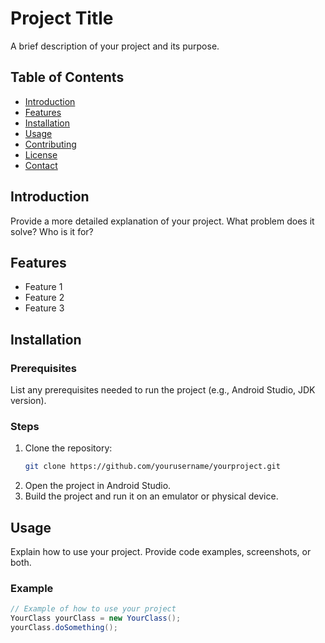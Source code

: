 # Project Title

A brief description of your project and its purpose.

## Table of Contents

- [Introduction](#introduction)
- [Features](#features)
- [Installation](#installation)
- [Usage](#usage)
- [Contributing](#contributing)
- [License](#license)
- [Contact](#contact)

## Introduction

Provide a more detailed explanation of your project. What problem does it solve? Who is it for?

## Features

- Feature 1
- Feature 2
- Feature 3

## Installation

### Prerequisites

List any prerequisites needed to run the project (e.g., Android Studio, JDK version).

### Steps

1. Clone the repository:
    ```sh
    git clone https://github.com/yourusername/yourproject.git
    ```
2. Open the project in Android Studio.
3. Build the project and run it on an emulator or physical device.

## Usage

Explain how to use your project. Provide code examples, screenshots, or both.

### Example

```java
// Example of how to use your project
YourClass yourClass = new YourClass();
yourClass.doSomething();
